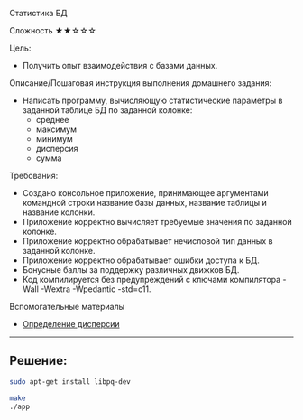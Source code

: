 Статистика БД

Сложность
★★☆☆☆

Цель:
- Получить опыт взаимодействия с базами данных.

Описание/Пошаговая инструкция выполнения домашнего задания:
- Написать программу, вычисляющую статистические параметры в заданной таблице БД по заданной колонке:
    - среднее
    - максимум
    - минимум
    - дисперсия
    - сумма

Требования:
- Создано консольное приложение, принимающее аргументами командной строки название базы данных, название таблицы и название колонки.
- Приложение корректно вычисляет требуемые значения по заданной колонке.
- Приложение корректно обрабатывает нечисловой тип данных в заданной колонке.
- Приложение корректно обрабатывает ошибки доступа к БД.
- Бонусные баллы за поддержку различных движков БД.
- Код компилируется без предупреждений с ключами компилятора -Wall -Wextra -Wpedantic -std=c11.

Вспомогательные материалы
- [Определение дисперсии](https://ru.wikipedia.org/wiki/%D0%92%D1%8B%D0%B1%D0%BE%D1%80%D0%BE%D1%87%D0%BD%D0%B0%D1%8F_%D0%B4%D0%B8%D1%81%D0%BF%D0%B5%D1%80%D1%81%D0%B8%D1%8F#%D0%9E%D0%BF%D1%80%D0%B5%D0%B4%D0%B5%D0%BB%D0%B5%D0%BD%D0%B8%D1%8F)

---
## Решение:

```sh
sudo apt-get install libpq-dev

make
./app

```
